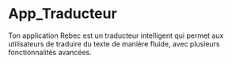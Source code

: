 # App_Traducteur
Ton application Rebec est un traducteur intelligent qui permet aux utilisateurs de traduire du texte de manière fluide, avec plusieurs fonctionnalités avancées.
